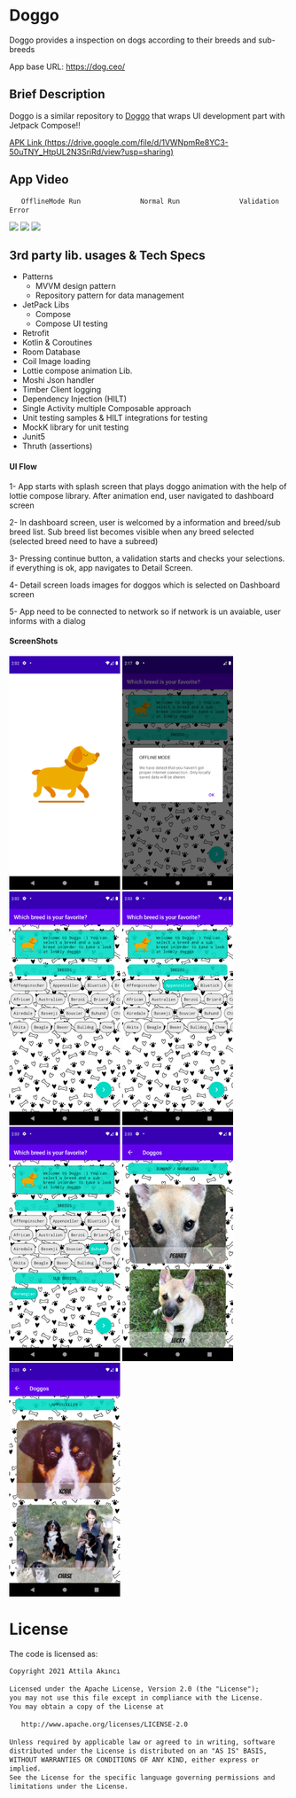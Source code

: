 # Doggo
Doggo provides a inspection on dogs according to their breeds and sub-breeds 


App base URL: https://dog.ceo/

## Brief Description
Doggo is a similar repository to [Doggo](https://github.com/AttilaAKINCI/DoggoApp) that wraps UI development part with Jetpack Compose!! 

[APK Link (https://drive.google.com/file/d/1VWNpmRe8YC3-50uTNY_HtpUL2N3SriRd/view?usp=sharing)](https://drive.google.com/file/d/1VWNpmRe8YC3-50uTNY_HtpUL2N3SriRd/view?usp=sharing)

## App Video

       OfflineMode Run               Normal Run               Validation Error

<img src="https://user-images.githubusercontent.com/21987335/147820989-637b0058-f770-45c0-b870-c9f7105f4a46.gif" width="200"/> <img 
src="https://user-images.githubusercontent.com/21987335/147821007-ec61cef4-4181-4f6d-94de-62aa9b152060.gif" width="200"/>  <img 
src="https://user-images.githubusercontent.com/21987335/147821026-9a780384-d1a4-4f85-8ea5-0ef0adc3c6a5.gif" width="200"/>


## 3rd party lib. usages & Tech Specs
* Patterns
    - MVVM design pattern
    - Repository pattern for data management
* JetPack Libs
    - Compose
    - Compose UI testing
* Retrofit
* Kotlin & Coroutines
* Room Database 
* Coil Image loading
* Lottie compose animation Lib.
* Moshi Json handler
* Timber Client logging
* Dependency Injection (HILT) 
* Single Activity multiple Composable approach
* Unit testing samples & HILT integrations for testing
* MockK library for unit testing
* Junit5
* Thruth (assertions)

#### UI Flow
1- App starts with splash screen that plays doggo animation with the help of lottie compose library. After animation end, user navigated to dashboard screen

2- In dashboard screen, user is welcomed by a information and breed/sub breed list. Sub breed list becomes visible when any breed selected (selected breed need to have a subreed)

3- Pressing continue button, a validation starts and checks your selections. if everything is ok, app navigates to Detail Screen.

4- Detail screen loads images for doggos which is selected on Dashboard screen

5- App need to be connected to network so if network is un avaiable, user informs with a dialog

#### ScreenShots
<img src="https://github.com/AttilaAKINCI/Doggo/blob/master/images/1.png" width="200">   <img
src="https://github.com/AttilaAKINCI/Doggo/blob/master/images/2-1.png" width="200">   <img
src="https://github.com/AttilaAKINCI/Doggo/blob/master/images/3-1.png" width="200">   <img                                                                             
src="https://github.com/AttilaAKINCI/Doggo/blob/master/images/4-1.png" width="200">   <img                                                                             
src="https://github.com/AttilaAKINCI/Doggo/blob/master/images/5-1.png" width="200">   <img                                                                             
src="https://github.com/AttilaAKINCI/Doggo/blob/master/images/6-1.png" width="200"> <img 
src="https://github.com/AttilaAKINCI/Doggo/blob/master/images/7.png" width="200"> 
                                                                                        

# License

The code is licensed as:

```
Copyright 2021 Attila Akıncı

Licensed under the Apache License, Version 2.0 (the "License");
you may not use this file except in compliance with the License.
You may obtain a copy of the License at

   http://www.apache.org/licenses/LICENSE-2.0

Unless required by applicable law or agreed to in writing, software
distributed under the License is distributed on an "AS IS" BASIS,
WITHOUT WARRANTIES OR CONDITIONS OF ANY KIND, either express or implied.
See the License for the specific language governing permissions and
limitations under the License.
```
